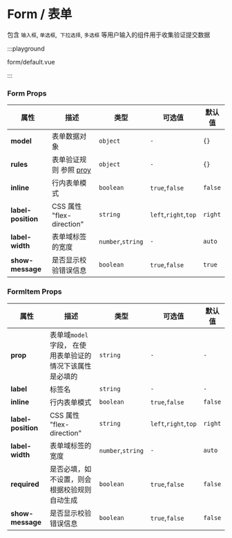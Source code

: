 # Form / 表单

包含 `输入框`, `单选框`,` 下拉选择`, `多选框` 等用户输入的组件用于收集验证提交数据

:::playground

form/default.vue

:::

### Form Props

| 属性               | 描述                                                           | 类型              | 可选值               | 默认值  |
| ------------------ | -------------------------------------------------------------- | ----------------- | -------------------- | ------- |
| **model**          | 表单数据对象                                                   | `object`          | `-`                  | `{}`    |
| **rules**          | 表单验证规则 参照 [proy](https://github.com/fect-org/validate) | `object`          | `-`                  | `{}`    |
| **inline**         | 行内表单模式                                                   | `boolean`         | `true`,`false`       | `false` |
| **label-position** | CSS 属性 "flex-direction"                                      | `string`          | `left`,`right`,`top` | `right` |
| **label-width**    | 表单域标签的宽度                                               | `number`,`string` | `-`                  | `auto`  |
| **show-message**   | 是否显示校验错误信息                                           | `boolean`         | `true`,`false`       | `true`  |

### FormItem Props

| 属性               | 描述                                                      | 类型              | 可选值               | 默认值  |
| ------------------ | --------------------------------------------------------- | ----------------- | -------------------- | ------- |
| **prop**           | 表单域`model` 字段， 在使用表单验证的情况下该属性是必填的 | `string`          | `-`                  | `-`     |
| **label**          | 标签名                                                    | `string`          | `-`                  | `-`     |
| **inline**         | 行内表单模式                                              | `boolean`         | `true`,`false`       | `false` |
| **label-position** | CSS 属性 "flex-direction"                                 | `string`          | `left`,`right`,`top` | `right` |
| **label-width**    | 表单域标签的宽度                                          | `number`,`string` | `-`                  | `auto`  |
| **required**       | 是否必填，如不设置，则会根据校验规则自动生成              | `boolean`         | `true`,`false`       | `false` |
| **show-message**   | 是否显示校验错误信息                                      | `boolean`         | `true`,`false`       | `false` |
